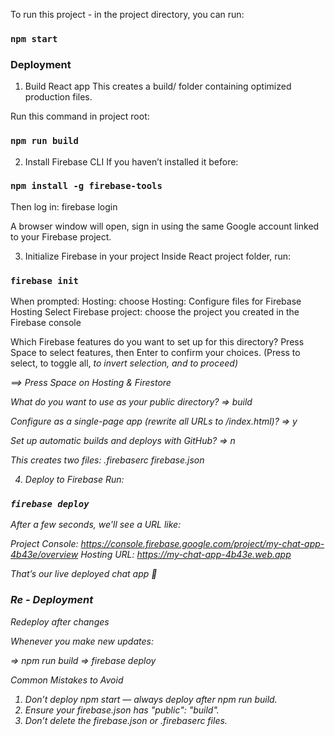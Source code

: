 To run this project - in the project directory, you can run:
### `npm start`

### Deployment
1. Build React app
This creates a build/ folder containing optimized production files.

Run this command in  project root:
### `npm run build`


2. Install Firebase CLI
If you haven’t installed it before:
### `npm install -g firebase-tools`


Then log in: firebase login

A browser window will open, sign in using the same Google account linked to your Firebase project.

3. Initialize Firebase in your project
Inside  React project folder, run:
### `firebase init`


When prompted:
Hosting: choose Hosting: Configure files for Firebase Hosting
Select Firebase project: choose the project you created in the Firebase console

Which Firebase features do you want to set up for this directory? Press Space to select features, then Enter to confirm your choices. (Press <space> to select, <a> to toggle all, <i> to invert selection, and <enter> to proceed)

==> Press Space on Hosting & Firestore


What do you want to use as your public directory? => build

Configure as a single-page app (rewrite all URLs to /index.html)? => y

Set up automatic builds and deploys with GitHub? => n

This creates two files:
.firebaserc
firebase.json

4. Deploy to Firebase
Run:
### `firebase deploy`


After a few seconds, we'll see a URL like:

Project Console: https://console.firebase.google.com/project/my-chat-app-4b43e/overview
Hosting URL: https://my-chat-app-4b43e.web.app


That’s our live deployed chat app 🎉



### Re - Deployment

Redeploy after changes

Whenever you make new updates:

 => npm run build
 => firebase deploy

Common Mistakes to Avoid
1. Don’t deploy npm start — always deploy after npm run build.
2. Ensure your firebase.json has "public": "build".
3. Don’t delete the firebase.json or .firebaserc files.